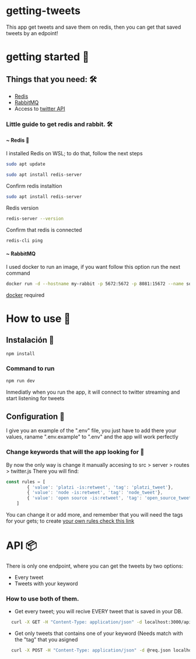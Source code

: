 # getting-tweets
This app get tweets and save them on redis, then you can get that saved tweets by an edpoint!

# getting started 🚀
## Things that you need: 🛠️
 * [Redis](https://redis.io/)
 * [RabbitMQ](https://www.rabbitmq.com/)
 * Access to [twitter API](https://developer.twitter.com/en/apply/user.html)
### Little guide to get redis and rabbit. 🛠️
#### ~ Redis 📌
I installed Redis on WSL; to do that, follow the next steps


```bash 
sudo apt update
```
```bash 
sudo apt install redis-server
```
Confirm redis instaltion 
```bash
sudo apt install redis-server 
```
Redis version
```bash
redis-server --version
```
Confirm that redis is connected
```bash
redis-cli ping
```
#### ~ RabbitMQ
I used docker to run an image, if you want follow this option run the next command
```bash
docker run -d --hostname my-rabbit -p 5672:5672 -p 8081:15672 --name some-rabbit rabbitmq:3-management
```
[docker](https://www.docker.com/) required

# How to use 📝

## Instalación 🔧
```bash
npm install
```
### Command to run
```bash
npm run dev
```
Inmediatly when you run the app, it will connect to twitter streaming and start listening for tweets

## Configuration 🔧
I give you an example of the ".env" file, you just have to add there your values, raname ".env.example" to ".env" and the app will work perfectly

###   Change keywords that will the app looking for 🔗
By now the only way is change it manually accesing to src > server > routes > twitter.js 
There you will find:
```javascript
const rules = [
        { 'value': 'platzi -is:retweet', 'tag': 'platzi_tweet'},
        { 'value': 'node -is:retweet', 'tag': 'node_tweet'},
        { 'value': 'open source -is:retweet', 'tag': 'open_source_tweet'}
    ]
```
You can change it or add more, and remember that you will need the tags for your gets; to create [your own rules check this link](https://developer.twitter.com/en/docs/twitter-api/tweets/filtered-stream/integrate/build-a-rule)

# API 📦
There is only one endpoint, where you can get the tweets by two options:
  - Every tweet
  - Tweets with your keyword
  ### How to use both of them.
  - Get every tweet; you will recive EVERY tweet that is saved in your DB.
  ```bash
    curl -X GET -H "Content-Type: application/json" -d localhost:3000/api/
  ```
  - Get only tweets that contains one of your keyword (Needs match with the "tag" that you asigned
  ```bash
    curl -X POST -H "Content-Type: application/json" -d @req.json localhost:3000/api/?tweetsAbout=platzi_tweet
  ```
